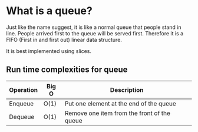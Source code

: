 # What is a queue?

Just like the name suggest, it is like a normal queue that people stand in line. People arrived first to the queue will be served first. Therefore it is a FIFO (First in and first out) linear data structure.

It is best implemented using slices.

## Run time complexities for queue

| Operation     | Big O       | Description |
| ------------- |-------------| ------------- |
| Enqueue      | O(1)        | Put one element at the end of the queue |
| Dequeue      | O(1)        | Remove one item from the front of the queue |